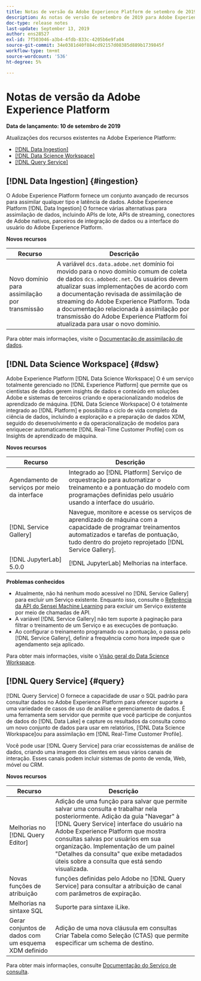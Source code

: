 ```yaml
---
title: Notas de versão da Adobe Experience Platform de setembro de 2019
description: As notas de versão de setembro de 2019 para Adobe Experience Platform.
doc-type: release notes
last-update: September 13, 2019
author: ens28527
exl-id: 7f503046-a3b4-4fdb-833c-4205b6e9fa04
source-git-commit: 34e0381d40f884cd92157d08385d889b1739845f
workflow-type: tm+mt
source-wordcount: '536'
ht-degree: 5%

---
```


# Notas de versão da Adobe Experience Platform

**Data de lançamento: 10 de setembro de 2019**

Atualizações dos recursos existentes na Adobe Experience Platform:

* [[!DNL Data Ingestion]](#ingestion)
* [[!DNL Data Science Workspace]](#dsw)
* [[!DNL Query Service]](#query)

## [!DNL Data Ingestion] {#ingestion}

O Adobe Experience Platform fornece um conjunto avançado de recursos para assimilar qualquer tipo e latência de dados. Adobe Experience Platform [!DNL Data Ingestion] O fornece várias alternativas para assimilação de dados, incluindo APIs de lote, APIs de streaming, conectores de Adobe nativos, parceiros de integração de dados ou a interface do usuário do Adobe Experience Platform.

**Novos recursos**

| Recurso | Descrição |
| ----------- | ---------- |
| Novo domínio para assimilação por transmissão | A variável `dcs.data.adobe.net` domínio foi movido para o novo domínio comum de coleta de dados `dcs.adobedc.net`. Os usuários devem atualizar suas implementações de acordo com a documentação revisada de assimilação de streaming do Adobe Experience Platform. Toda a documentação relacionada à assimilação por transmissão do Adobe Experience Platform foi atualizada para usar o novo domínio. |

Para obter mais informações, visite o [Documentação de assimilação de dados](../../ingestion/home.md).

## [!DNL Data Science Workspace] {#dsw}

Adobe Experience Platform [!DNL Data Science Workspace] O é um serviço totalmente gerenciado no [!DNL Experience Platform] que permite que os cientistas de dados gerem insights de dados e conteúdo em soluções Adobe e sistemas de terceiros criando e operacionalizando modelos de aprendizado de máquina. [!DNL Data Science Workspace] O é totalmente integrado ao [!DNL Platform] e possibilita o ciclo de vida completo da ciência de dados, incluindo a exploração e a preparação de dados XDM, seguido do desenvolvimento e da operacionalização de modelos para enriquecer automaticamente [!DNL Real-Time Customer Profile] com os Insights de aprendizado de máquina.

**Novos recursos**

| Recurso | Descrição |
| -----------| ---------- |
| Agendamento de serviços por meio da interface | Integrado ao [!DNL Platform] Serviço de orquestração para automatizar o treinamento e a pontuação do modelo com programações definidas pelo usuário usando a interface do usuário. |
| [!DNL Service Gallery] | Navegue, monitore e acesse os serviços de aprendizado de máquina com a capacidade de programar treinamentos automatizados e tarefas de pontuação, tudo dentro do projeto reprojetado [!DNL Service Gallery]. |
| [!DNL JupyterLab] 5.0.0 | [!DNL JupyterLab] Melhorias na interface. |

**Problemas conhecidos**

* Atualmente, não há nenhum modo acessível no [!DNL Service Gallery] para excluir um Serviço existente. Enquanto isso, consulte o [Referência da API do Sensei Machine Learning](https://www.adobe.io/apis/experienceplatform/home/api-reference.html#!acpdr/swagger-specs/sensei-ml-api.yaml) para excluir um Serviço existente por meio de chamadas de API.
* A variável [!DNL Service Gallery] não tem suporte à paginação para filtrar o treinamento de um Serviço e as execuções de pontuação.
* Ao configurar o treinamento programado ou a pontuação, o passa pelo [!DNL Service Gallery], definir a frequência como hora impede que o agendamento seja aplicado.

Para obter mais informações, visite o [Visão geral do Data Science Workspace](../../data-science-workspace/home.md).

## [!DNL Query Service] {#query}

[!DNL Query Service] O fornece a capacidade de usar o SQL padrão para consultar dados no Adobe Experience Platform para oferecer suporte a uma variedade de casos de uso de análise e gerenciamento de dados. É uma ferramenta sem servidor que permite que você participe de conjuntos de dados do [!DNL Data Lake] e capture os resultados da consulta como um novo conjunto de dados para usar em relatórios, [!DNL Data Science Workspace]ou para assimilação em [!DNL Real-Time Customer Profile].

Você pode usar [!DNL Query Service] para criar ecossistemas de análise de dados, criando uma imagem dos clientes em seus vários canais de interação. Esses canais podem incluir sistemas de ponto de venda, Web, móvel ou CRM.

**Novos recursos**

| Recurso | Descrição |
| -----------| ---------- |
| Melhorias no [!DNL Query Editor] | Adição de uma função para salvar que permite salvar uma consulta e trabalhar nela posteriormente. Adição da guia &quot;Navegar&quot; à [!DNL Query Service] interface do usuário na Adobe Experience Platform que mostra consultas salvas por usuários em sua organização. Implementação de um painel &quot;Detalhes da consulta&quot; que exibe metadados úteis sobre a consulta que está sendo visualizada. |
| Novas funções de atribuição | funções definidas pelo Adobe no [!DNL Query Service] para consultar a atribuição de canal com parâmetros de expiração. |
| Melhorias na sintaxe SQL | Suporte para sintaxe iLike. |
| Gerar conjuntos de dados com um esquema XDM definido | Adição de uma nova cláusula em consultas Criar Tabela como Seleção (CTAS) que permite especificar um schema de destino. |

Para obter mais informações, consulte [Documentação do Serviço de consulta](../../query-service/home.md).
